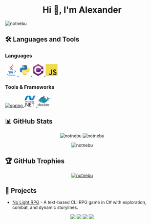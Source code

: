 <h1 align="center">Hi 👋, I'm Alexander</h1>
<p align="left"> <img src="https://komarev.com/ghpvc/?username=notnebu&label=Profile%20views&color=0e75b6&style=flat" alt="notnebu" /> </p>

## 🛠️ Languages and Tools

### Languages
<p align="left">
  <a href="https://www.java.com" target="_blank"> <img src="https://raw.githubusercontent.com/devicons/devicon/master/icons/java/java-original.svg" alt="java" width="40" height="40"/> </a>
  <a href="https://www.python.org" target="_blank"> <img src="https://raw.githubusercontent.com/devicons/devicon/master/icons/python/python-original.svg" alt="python" width="40" height="40"/> </a>
  <a href="https://www.w3schools.com/cs/" target="_blank"> <img src="https://raw.githubusercontent.com/devicons/devicon/master/icons/csharp/csharp-original.svg" alt="csharp" width="40" height="40"/> </a>
  <a href="https://developer.mozilla.org/en-US/docs/Web/JavaScript" target="_blank"> <img src="https://raw.githubusercontent.com/devicons/devicon/master/icons/javascript/javascript-original.svg" alt="javascript" width="40" height="40"/> </a>
</p>

### Tools & Frameworks
<p align="left">
  <a href="https://spring.io/" target="_blank"> <img src="https://www.vectorlogo.zone/logos/springio/springio-icon.svg" alt="spring" width="40" height="40"/> </a>
  <a href="https://dotnet.microsoft.com/" target="_blank"> <img src="https://raw.githubusercontent.com/devicons/devicon/master/icons/dot-net/dot-net-original-wordmark.svg" alt="dotnet" width="40" height="40"/> </a>
  <a href="https://www.docker.com/" target="_blank"> <img src="https://raw.githubusercontent.com/devicons/devicon/master/icons/docker/docker-original-wordmark.svg" alt="docker" width="40" height="40"/> </a>
</p>


## 📊 GitHub Stats

<p align="center">
  <img src="https://github-readme-stats.vercel.app/api?username=notnebu&show_icons=true&locale=en" alt="notnebu" />
  <img src="https://github-readme-streak-stats.herokuapp.com/?user=notnebu&" alt="notnebu" />
</p>

<p align="center">
  <img src="https://github-readme-stats.vercel.app/api/top-langs?username=notnebu&show_icons=true&locale=en&layout=compact" alt="notnebu" />
</p>

## 🏆 GitHub Trophies
<p align="center">
  <a href="https://github.com/ryo-ma/github-profile-trophy"><img src="https://github-profile-trophy.vercel.app/?username=notnebu&theme=onedark" alt="notnebu" /></a>
</p>

## 🚀 Projects

- [No Light RPG](https://github.com/NotNebu/No-Light) - A text-based CLI RPG game in C# with exploration, combat, and dynamic storylines.

<p align="center">
  <img src="https://img.shields.io/badge/C%23-Expert-blue?style=for-the-badge&logo=csharp">
  <img src="https://img.shields.io/badge/Java-Intermediate-orange?style=for-the-badge&logo=java">
  <img src="https://img.shields.io/github/followers/notnebu?label=Followers&style=for-the-badge">
  <img src="https://img.shields.io/github/stars/notnebu?label=Stars&style=for-the-badge">
</p>
